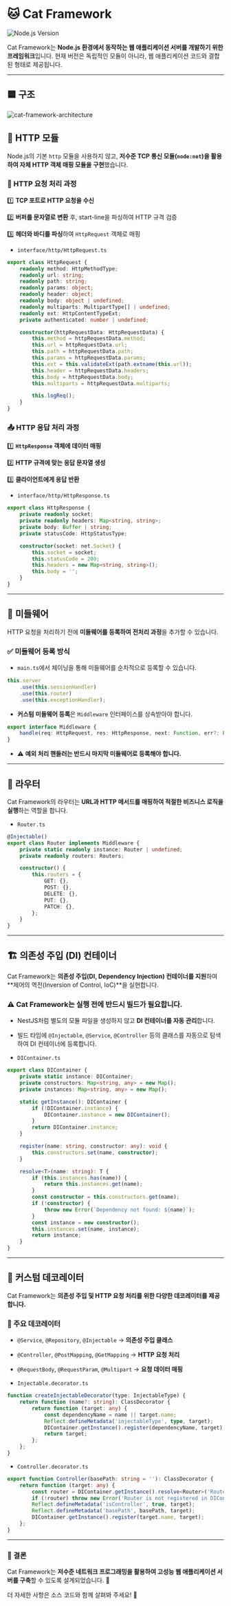 # 🐱 Cat Framework

![Node.js Version](https://img.shields.io/badge/Node.js-22.11.0-green?logo=node.js)

Cat Framework는 **Node.js 환경에서 동작하는 웹 애플리케이션 서버를 개발하기 위한 프레임워크**입니다. 현재 버전은 독립적인 모듈이 아니라, 웹 애플리케이션 코드와 결합된 형태로 제공됩니다.

---

## 🟦 구조
![cat-framework-architecture](https://github.com/user-attachments/assets/64910322-458b-492d-a18b-080043045e41)


## 🚀 HTTP 모듈

Node.js의 기본 `http` 모듈을 사용하지 않고, **저수준 TCP 통신 모듈(`node:net`)을 활용하여 자체 HTTP 객체 매핑 모듈을 구현**했습니다.

### 📩 HTTP 요청 처리 과정
1️⃣ **TCP 포트로 HTTP 요청을 수신**

2️⃣ **버퍼를 문자열로 변환** 후, start-line을 파싱하여 HTTP 규격 검증

3️⃣ **헤더와 바디를 파싱**하여 `HttpRequest` 객체로 매핑


- `interface/http/HttpRequest.ts`
``` typescript
export class HttpRequest {
    readonly method: HttpMethodType;
    readonly url: string;
    readonly path: string;
    readonly params: object;
    readonly header: object;
    readonly body: object | undefined;
    readonly multiparts: MultipartType[] | undefined;
    readonly ext: HttpContentTypeExt;
    private authenticated: number | undefined;

    constructor(httpRequestData: HttpRequestData) {
        this.method = httpRequestData.method;
        this.url = httpRequestData.url;
        this.path = httpRequestData.path;
        this.params = httpRequestData.params;
        this.ext = this.validateExt(path.extname(this.url));
        this.header = httpRequestData.headers;
        this.body = httpRequestData.body;
        this.multiparts = httpRequestData.multiparts;

        this.logReq();
    }
}
```

### 📤 HTTP 응답 처리 과정
1️⃣ **`HttpResponse` 객체에 데이터 매핑**

2️⃣ **HTTP 규격에 맞는 응답 문자열 생성**

3️⃣ **클라이언트에게 응답 반환**


- `interface/http/HttpResponse.ts`
```typescript
export class HttpResponse {
    private readonly socket;
    private readonly headers: Map<string, string>;
    private body: Buffer | string;
    private statusCode: HttpStatusType;

    constructor(socket: net.Socket) {
        this.socket = socket;
        this.statusCode = 200;
        this.headers = new Map<string, string>();
        this.body = '';
    }
}
```

---

## 🔧 미들웨어

HTTP 요청을 처리하기 전에 **미들웨어를 등록하여 전처리 과정**을 추가할 수 있습니다.

### ✅ 미들웨어 등록 방식
- `main.ts`에서 체이닝을 통해 미들웨어를 순차적으로 등록할 수 있습니다.
``` typescript
this.server  
    .use(this.sessionHandler)  
    .use(this.router)  
    .use(this.exceptionHandler);
```

- **커스텀 미들웨어 등록**은 `Middleware` 인터페이스를 상속받아야 합니다.
``` typescript
export interface Middleware {
    handle(req: HttpRequest, res: HttpResponse, next: Function, err?: Error): Promise<void>;
}
```

- ⚠️ **예외 처리 핸들러는 반드시 마지막 미들웨어로 등록해야 합니다.**

---

## 🔀 라우터

Cat Framework의 라우터는 **URL과 HTTP 메서드를 매핑하여 적절한 비즈니스 로직을 실행**하는 역할을 합니다.

- `Router.ts`
``` typescript
@Injectable()
export class Router implements Middleware {
    private static readonly instance: Router | undefined;
    private readonly routers: Routers;

    constructor() {
        this.routers = {
            GET: {},
            POST: {},
            DELETE: {},
            PUT: {},
            PATCH: {},
        };
    }
}
```

---

## 🏗️ 의존성 주입 (DI) 컨테이너

Cat Framework는 **의존성 주입(DI, Dependency Injection) 컨테이너를 지원**하여 **제어의 역전(Inversion of Control, IoC)**을 실현합니다.

### ⚠️ Cat Framework는 실행 전에 반드시 빌드가 필요합니다.
- NestJS처럼 별도의 모듈 파일을 생성하지 않고 **DI 컨테이너를 자동 관리**합니다.
- 빌드 타임에 `@Injectable`, `@Service`, `@Controller` 등의 클래스를 자동으로 탐색하여 DI 컨테이너에 등록합니다.

- `DIContainer.ts`
``` typescript
export class DIContainer {
    private static instance: DIContainer;
    private constructors: Map<string, any> = new Map();
    private instances: Map<string, any> = new Map();

    static getInstance(): DIContainer {
        if (!DIContainer.instance) {
            DIContainer.instance = new DIContainer();
        }
        return DIContainer.instance;
    }

    register(name: string, constructor: any): void {
        this.constructors.set(name, constructor);
    }

    resolve<T>(name: string): T {
        if (this.instances.has(name)) {
            return this.instances.get(name);
        }
        const constructor = this.constructors.get(name);
        if (!constructor) {
            throw new Error(`Dependency not found: ${name}`);
        }
        const instance = new constructor();
        this.instances.set(name, instance);
        return instance;
    }
}
```

---

## 🎨 커스텀 데코레이터

Cat Framework는 **의존성 주입 및 HTTP 요청 처리를 위한 다양한 데코레이터를 제공합니다.**

### 🔹 주요 데코레이터
- `@Service`, `@Repository`, `@Injectable` → **의존성 주입 클래스**
- `@Controller`, `@PostMapping`, `@GetMapping` → **HTTP 요청 처리**
- `@RequestBody`, `@RequestParam`, `@Multipart` → **요청 데이터 매핑**

- `Injectable.decorator.ts`
``` typescript
function createInjectableDecorator(type: InjectableType) {
    return function (name?: string): ClassDecorator {
        return function (target: any) {
            const dependencyName = name || target.name;
            Reflect.defineMetadata('injectableType', type, target);
            DIContainer.getInstance().register(dependencyName, target);
            return target;
        };
    };
}
```

- `Controller.decorator.ts`
``` typescript
export function Controller(basePath: string = ''): ClassDecorator {
    return function (target: any) {
        const router = DIContainer.getInstance().resolve<Router>('Router');
        if (!router) throw new Error('Router is not registered in DIContainer');
        Reflect.defineMetadata('isController', true, target);
        Reflect.defineMetadata('basePath', basePath, target);
        DIContainer.getInstance().register(target.name, target);
    };
}
```

---

### 🎯 결론
Cat Framework는 **저수준 네트워크 프로그래밍을 활용하여 고성능 웹 애플리케이션 서버를 구축**할 수 있도록 설계되었습니다. 🚀

더 자세한 사항은 소스 코드와 함께 살펴봐 주세요! 🧐

